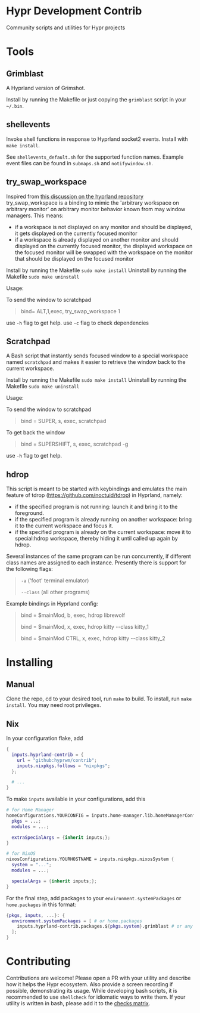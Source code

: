# Hypr Development Contrib

Community scripts and utilities for Hypr projects

# Tools

## Grimblast

A Hyprland version of Grimshot.

Install by running the Makefile or just copying the `grimblast` script in your `~/.bin`.

## shellevents

Invoke shell functions in response to Hyprland socket2 events. Install with `make install`.

See `shellevents_default.sh` for the supported function names. Example event files can be found in `submaps.sh` and `notifywindow.sh`.

## try_swap_workspace

Inspired from [this discussion on the hyprland repository](https://github.com/hyprwm/Hyprland/discussions/835) try_swap_workspace is a binding to mimic the 'arbitrary workspace on arbitrary monitor' on arbitrary monitor behavior known from may window managers.
This means:
- if a workspace is not displayed on any monitor and should be displayed, it gets displayed on the currently focused monitor
- if a workspace is already displayed on another monitor and should displayed on the currently focused monitor, the displayed workspace on the focused monitor will be swapped with the workspace on the monitor that should be displayed on the focused monitor

Install by running the Makefile `sudo make install`
Uninstall by running the Makefile `sudo make uninstall`

Usage:

To send the window to scratchpad
> bind= ALT,1,exec, try_swap_workspace 1

use `-h` flag to get help.
use `-c` flag to check dependencies

## Scratchpad
A Bash script that instantly sends focused window to a special workspace named `scratchpad`
and makes it easier to retrieve the window back to the current workspace.

Install by running the Makefile `sudo make install`
Uninstall by running the Makefile `sudo make uninstall`

Usage:

To send the window to scratchpad
> bind = SUPER, s, exec, scratchpad

To get back the window
>bind = SUPERSHIFT, s, exec, scratchpad -g

use `-h` flag to get help.

## hdrop

This script is meant to be started with keybindings and emulates the main feature of tdrop (https://github.com/noctuid/tdrop) in Hyprland, namely:

 - if the specified program is not running: launch it and bring it to the foreground.
 - if the specified program is already running on another workspace: bring it to the current workspace and focus it.
 - if the specified program is already on the current workspace: move it to special:hdrop workspace, thereby hiding it until called up again by hdrop.

Several instances of the same program can be run concurrently, if different class names are assigned to each instance. Presently there is support for the following flags:

 >`-a` ('foot' terminal emulator)
>
 >`--class` (all other programs)

 Example bindings in Hyprland config:

 >bind = $mainMod, b, exec, hdrop librewolf
>
 >bind = $mainMod, x, exec, hdrop kitty --class kitty_1
>
 >bind = $mainMod CTRL, x, exec, hdrop kitty --class kitty_2
 
# Installing

## Manual

Clone the repo, cd to your desired tool, run `make` to build. To install, run
`make install`. You may need root privileges.

## Nix

In your configuration flake, add
```nix
{
  inputs.hyprland-contrib = {
    url = "github:hyprwm/contrib";
    inputs.nixpkgs.follows = "nixpkgs";
  };

  # ...
}
```

To make `inputs` available in your configurations, add this
```nix
# for Home Manager
homeConfigurations.YOURCONFIG = inputs.home-manager.lib.homeManagerConfiguration {
  pkgs = ...;
  modules = ...;

  extraSpecialArgs = {inherit inputs;};
}

# for NixOS
nixosConfigurations.YOURHOSTNAME = inputs.nixpkgs.nixosSystem {
  system = "...";
  modules = ...;

  specialArgs = {inherit inputs;};
}
```

For the final step, add packages to your `environment.systemPackages` or
`home.packages` in this format:
```nix
{pkgs, inputs, ...}: {
  environment.systemPackages = [ # or home.packages
    inputs.hyprland-contrib.packages.${pkgs.system}.grimblast # or any other package
  ];
}
```

# Contributing

Contributions are welcome! Please open a PR with your utility and describe how
it helps the Hypr ecosystem. Also provide a screen recording if possible,
demonstrating its usage.
While developing bash scripts, it is recommended to use `shellcheck` for
idiomatic ways to write them.
If your utility is written in bash, please add it to the
[checks matrix](https://github.com/hyprwm/contrib/blob/main/.github/workflows/check.yml).
